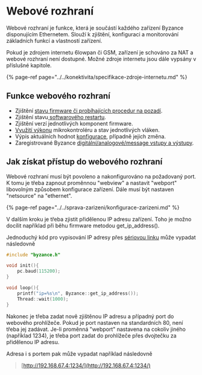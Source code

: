 # Webové rozhraní

Webové rozhraní je funkce, která je součástí každého zařízení Byzance disponujícím Ethernetem. Slouží k zjištění, konfiguraci a monitorování základních funkcí a vlastností zařízení.

Pokud je zdrojem internetu 6lowpan či GSM, zařízení je schováno za NAT a webové rozhraní není dostupné. Možné zdroje internetu jsou dále vypsány v příslušné kapitole.

{% page-ref page="../../konektivita/specifikace-zdroje-internetu.md" %}

## Funkce webového rozhraní

* Zjištění [stavu firmware či probíhajících procedur na pozadí](spravce-firmware.md).
* Zjištění stavu[ softwarového restartu](zakladni-prehled.md).
* Zjištění verzí jednotlivých komponent firmware.
* [Využití výkonu](../vytizeni-zarizeni.md) mikrokontroléru a stav jednotlivých vláken.
* Výpis aktuálních hodnot [konfigurace](../../sprava-zarizeni/konfigurace-zarizeni.md), případně jejich změna.
* Zaregistrované Byzance [digitální/analogové/message vstupy a výstupy](../../programovani-hw/byzance-hardware-api/vstupy-a-vystupy-do-portalu.md).

## Jak získat přístup do webového rozhraní

Webové rozhraní musí být povoleno a nakonfigurováno na požadovaný port. K tomu je třeba zapnout proměnnou "webview" a nastavit "webport" libovolným způsobem konfigurace zařízení. Dále musí být nastaven "netsource" na "ethernet".

{% page-ref page="../../sprava-zarizeni/konfigurace-zarizeni.md" %}

V dalším kroku je třeba zjistit přidělenou IP adresu zařízení. Toho je možno docílit například při běhu firmware metodou get\_ip\_address\(\).

Jednoduchý kód pro vypisování IP adresy přes [sériovou linku](../../tutorialy/komunikace-po-seriove-lince-uart-s-pc/konfigurace-seriove-linky-v-pc.md) může vypadat následovně

```cpp
#include "byzance.h"

void init(){
	pc.baud(115200);
}

void loop(){
	printf("ip=%s\n", Byzance::get_ip_address());
	Thread::wait(1000);
}
```

Nakonec je třeba zadat nově zjištěnou IP adresu a případný port do webového prohlížeče. Pokud je port nastaven na standardních 80, není třeba jej zadávat. Je-li proměnná "webport" nastavena na cokoliv jiného \(například 1234\), je třeba port zadat do prohlížeče přes dvojtečku za přidělenou IP adresu.

Adresa i s portem pak může vypadat například následovně

> [http://192.168.67.4:1234/](http://192.168.67.4:1234/)

